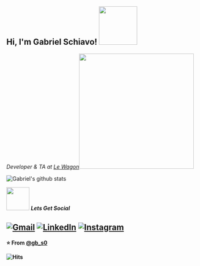 <h2> Hi, I'm Gabriel Schiavo! <img src="https://media.giphy.com/media/dxn6fRlTIShoeBr69N/giphy.gif" width="100" style="margin-right: 50px;"></h2>
<p><em>Developer & TA at <a href="https://lewagon.com/">Le Wagon</a><img src="https://media.giphy.com/media/ZbNJojSbuJvIIVGl2t/giphy.gif" width="300">
  </em></p>

![Gabriel's github stats](https://github-readme-stats.vercel.app/api?username=gb_s0)

<img src="https://media.giphy.com/media/LnQjpWaON8nhr21vNW/giphy.gif" width="60"> <em><b>Lets Get Social</em>
<p>

<a href="mailto:gabrielschiavo0@gmail.com"><img src="https://img.shields.io/badge/-Gmail-c14438?style=flat-square&logo=Gmail&logoColor=white&link=mailto:gabrielschiavo0@gmail.com" alt="Gmail"></a>
<a href="https://www.linkedin.com/in/gabbro/"><img src="https://img.shields.io/badge/LinkedIn-%230077B5.svg?&style=flat-square&logo=linkedin&logoColor=white" alt="LinkedIn"></a>
<a href="https://www.instagram.com/gb_s0/?hl=en"><img src="https://img.shields.io/badge/Instagram-%23E4405F.svg?&style=flat-square&logo=instagram&logoColor=white" alt="Instagram"></a>
---

⭐️ From [@gb_s0](https://github.com/gb_s0)

![Hits]()
